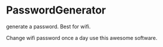 PasswordGenerator
=================

generate a password. Best for wifi.

Change wifi password once a day use this awesome software.
